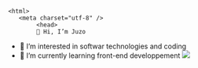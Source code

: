 <!DOCTYPE Html>
    <html>
       <meta charset="utf-8" />
            <head>
            👋 Hi, I’m Juzo
- 👀 I’m interested in softwar technologies and coding 
- 🌱 I’m currently learning front-end developpement
              <img src="hello.jpg"/> 
            </head>
    </html>
       
    

<!---
JuzoSp/JuzoSp is a ✨ special ✨ repository because its `README.md` (this file) appears on your GitHub profile.
You can click the Preview link to take a look at your changes.
--->
